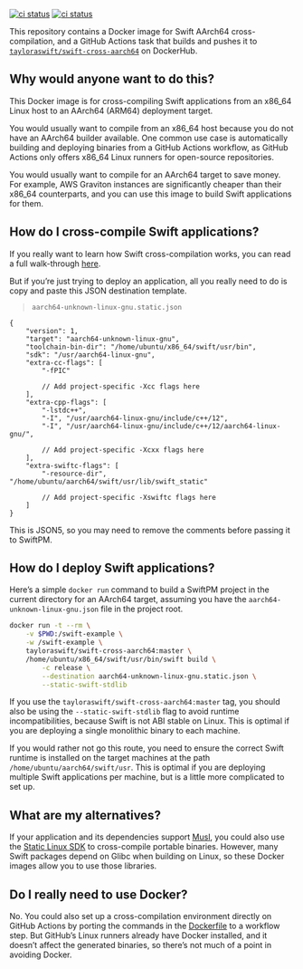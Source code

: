 [![ci status](https://github.com/tayloraswift/swift-cross-aarch64/actions/workflows/Test.yml/badge.svg)](https://github.com/tayloraswift/swift-cross-aarch64/actions/workflows/Test.yml)
[![ci status](https://github.com/tayloraswift/swift-cross-aarch64/actions/workflows/Deploy.yml/badge.svg)](https://github.com/tayloraswift/swift-cross-aarch64/actions/workflows/Deploy.yml)


This repository contains a Docker image for Swift AArch64 cross-compilation, and a GitHub Actions task that builds and pushes it to [`tayloraswift/swift-cross-aarch64`](https://hub.docker.com/r/tayloraswift/swift-cross-aarch64/tags) on DockerHub.


## Why would anyone want to do this?

This Docker image is for cross-compiling Swift applications from an x86_64 Linux host to an AArch64 (ARM64) deployment target.

You would usually want to compile from an x86_64 host because you do not have an AArch64 builder available. One common use case is automatically building and deploying binaries from a GitHub Actions workflow, as GitHub Actions only offers x86_64 Linux runners for open-source repositories.

You would usually want to compile for an AArch64 target to save money. For example, AWS Graviton instances are significantly cheaper than their x86_64 counterparts, and you can use this image to build Swift applications for them.


## How do I cross-compile Swift applications?

If you really want to learn how Swift cross-compilation works, you can read a full walk-through [here](https://swiftinit.org/articles/cross-compiling-x86_64-linux-to-aarch64-linux).

But if you’re just trying to deploy an application, all you really need to do is copy and paste this JSON destination template.

> `aarch64-unknown-linux-gnu.static.json`
```json5
{
    "version": 1,
    "target": "aarch64-unknown-linux-gnu",
    "toolchain-bin-dir": "/home/ubuntu/x86_64/swift/usr/bin",
    "sdk": "/usr/aarch64-linux-gnu",
    "extra-cc-flags": [
        "-fPIC"

        // Add project-specific -Xcc flags here
    ],
    "extra-cpp-flags": [
        "-lstdc++",
        "-I", "/usr/aarch64-linux-gnu/include/c++/12",
        "-I", "/usr/aarch64-linux-gnu/include/c++/12/aarch64-linux-gnu/",

        // Add project-specific -Xcxx flags here
    ],
    "extra-swiftc-flags": [
        "-resource-dir", "/home/ubuntu/aarch64/swift/usr/lib/swift_static"

        // Add project-specific -Xswiftc flags here
    ]
}
```

This is JSON5, so you may need to remove the comments before passing it to SwiftPM.


## How do I deploy Swift applications?

Here’s a simple `docker run` command to build a SwiftPM project in the current directory for an AArch64 target, assuming you have the `aarch64-unknown-linux-gnu.json` file in the project root.

```bash
docker run -t --rm \
    -v $PWD:/swift-example \
    -w /swift-example \
    tayloraswift/swift-cross-aarch64:master \
    /home/ubuntu/x86_64/swift/usr/bin/swift build \
        -c release \
        --destination aarch64-unknown-linux-gnu.static.json \
        --static-swift-stdlib
```

If you use the `tayloraswift/swift-cross-aarch64:master` tag, you should also be using the `--static-swift-stdlib` flag to avoid runtime incompatibilities, because Swift is not ABI stable on Linux. This is optimal if you are deploying a single monolithic binary to each machine.

If you would rather not go this route, you need to ensure the correct Swift runtime is installed on the target machines at the path `/home/ubuntu/aarch64/swift/usr`. This is optimal if you are deploying multiple Swift applications per machine, but is a little more complicated to set up.


## What are my alternatives?

If your application and its dependencies support [Musl](https://musl.libc.org/), you could also use the [Static Linux SDK](https://www.swift.org/documentation/articles/static-linux-getting-started.html) to cross-compile portable binaries. However, many Swift packages depend on Glibc when building on Linux, so these Docker images allow you to use those libraries.


## Do I really need to use Docker?

No. You could also set up a cross-compilation environment directly on GitHub Actions by porting the commands in the [Dockerfile](Dockerfile) to a workflow step. But GitHub’s Linux runners already have Docker installed, and it doesn’t affect the generated binaries, so there’s not much of a point in avoiding Docker.

